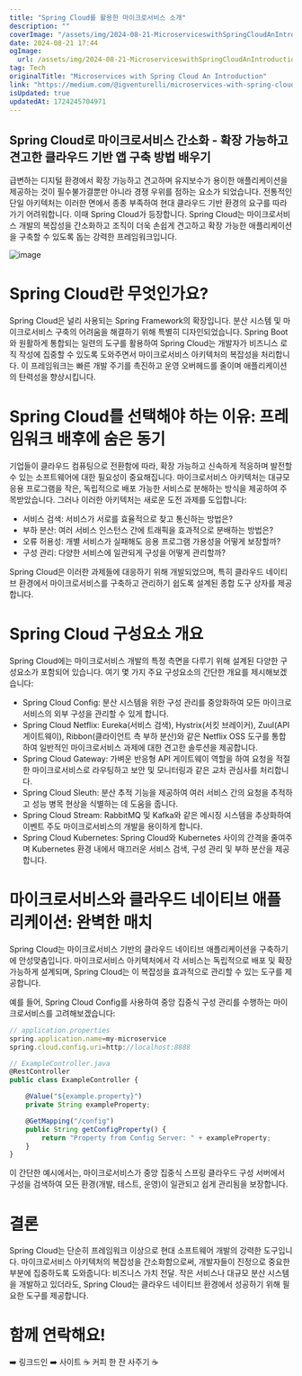 ```yaml
---
title: "Spring Cloud를 활용한 마이크로서비스 소개"
description: ""
coverImage: "/assets/img/2024-08-21-MicroserviceswithSpringCloudAnIntroduction_0.png"
date: 2024-08-21 17:44
ogImage: 
  url: /assets/img/2024-08-21-MicroserviceswithSpringCloudAnIntroduction_0.png
tag: Tech
originalTitle: "Microservices with Spring Cloud An Introduction"
link: "https://medium.com/@igventurelli/microservices-with-spring-cloud-an-introduction-7e2016211730"
isUpdated: true
updatedAt: 1724245704971
---
```



## Spring Cloud로 마이크로서비스 간소화 - 확장 가능하고 견고한 클라우드 기반 앱 구축 방법 배우기

급변하는 디지털 환경에서 확장 가능하고 견고하며 유지보수가 용이한 애플리케이션을 제공하는 것이 필수불가결뿐만 아니라 경쟁 우위를 점하는 요소가 되었습니다. 전통적인 단일 아키텍처는 이러한 면에서 종종 부족하여 현대 클라우드 기반 환경의 요구를 따라가기 어려워합니다. 이때 Spring Cloud가 등장합니다. Spring Cloud는 마이크로서비스 개발의 복잡성을 간소화하고 조직이 더욱 손쉽게 견고하고 확장 가능한 애플리케이션을 구축할 수 있도록 돕는 강력한 프레임워크입니다.

![image](/assets/img/2024-08-21-MicroserviceswithSpringCloudAnIntroduction_0.png)

# Spring Cloud란 무엇인가요?

<div class="content-ad"></div>

Spring Cloud은 널리 사용되는 Spring Framework의 확장입니다. 분산 시스템 및 마이크로서비스 구축의 어려움을 해결하기 위해 특별히 디자인되었습니다. Spring Boot와 원활하게 통합되는 일련의 도구를 활용하여 Spring Cloud는 개발자가 비즈니스 로직 작성에 집중할 수 있도록 도와주면서 마이크로서비스 아키텍처의 복잡성을 처리합니다. 이 프레임워크는 빠른 개발 주기를 촉진하고 운영 오버헤드를 줄이며 애플리케이션의 탄력성을 향상시킵니다.

# Spring Cloud를 선택해야 하는 이유: 프레임워크 배후에 숨은 동기

기업들이 클라우드 컴퓨팅으로 전환함에 따라, 확장 가능하고 신속하게 적응하며 발전할 수 있는 소프트웨어에 대한 필요성이 중요해집니다. 마이크로서비스 아키텍처는 대규모 응용 프로그램을 작은, 독립적으로 배포 가능한 서비스로 분해하는 방식을 제공하여 주목받았습니다. 그러나 이러한 아키텍처는 새로운 도전 과제를 도입합니다:

- 서비스 검색: 서비스가 서로를 효율적으로 찾고 통신하는 방법은?
- 부하 분산: 여러 서비스 인스턴스 간에 트래픽을 효과적으로 분배하는 방법은?
- 오류 허용성: 개별 서비스가 실패해도 응용 프로그램 가용성을 어떻게 보장할까?
- 구성 관리: 다양한 서비스에 일관되게 구성을 어떻게 관리할까?

<div class="content-ad"></div>

Spring Cloud은 이러한 과제들에 대응하기 위해 개발되었으며, 특히 클라우드 네이티브 환경에서 마이크로서비스를 구축하고 관리하기 쉽도록 설계된 종합 도구 상자를 제공합니다.

# Spring Cloud 구성요소 개요

Spring Cloud에는 마이크로서비스 개발의 특정 측면을 다루기 위해 설계된 다양한 구성요소가 포함되어 있습니다. 여기 몇 가지 주요 구성요소의 간단한 개요를 제시해보겠습니다:

- Spring Cloud Config: 분산 시스템을 위한 구성 관리를 중앙화하여 모든 마이크로서비스의 외부 구성을 관리할 수 있게 합니다.
- Spring Cloud Netflix: Eureka(서비스 검색), Hystrix(서킷 브레이커), Zuul(API 게이트웨이), Ribbon(클라이언트 측 부하 분산)와 같은 Netflix OSS 도구를 통합하여 일반적인 마이크로서비스 과제에 대한 견고한 솔루션을 제공합니다.
- Spring Cloud Gateway: 가벼운 반응형 API 게이트웨이 역할을 하여 요청을 적절한 마이크로서비스로 라우팅하고 보안 및 모니터링과 같은 교차 관심사를 처리합니다.
- Spring Cloud Sleuth: 분산 추적 기능을 제공하여 여러 서비스 간의 요청을 추적하고 성능 병목 현상을 식별하는 데 도움을 줍니다.
- Spring Cloud Stream: RabbitMQ 및 Kafka와 같은 메시징 시스템을 추상화하여 이벤트 주도 마이크로서비스의 개발을 용이하게 합니다.
- Spring Cloud Kubernetes: Spring Cloud와 Kubernetes 사이의 간격을 줄여주며 Kubernetes 환경 내에서 매끄러운 서비스 검색, 구성 관리 및 부하 분산을 제공합니다.

<div class="content-ad"></div>

# 마이크로서비스와 클라우드 네이티브 애플리케이션: 완벽한 매치

Spring Cloud는 마이크로서비스 기반의 클라우드 네이티브 애플리케이션을 구축하기에 안성맞춤입니다. 마이크로서비스 아키텍처에서 각 서비스는 독립적으로 배포 및 확장 가능하게 설계되며, Spring Cloud는 이 복잡성을 효과적으로 관리할 수 있는 도구를 제공합니다.

예를 들어, Spring Cloud Config를 사용하여 중앙 집중식 구성 관리를 수행하는 마이크로서비스를 고려해보겠습니다:

```js
// application.properties
spring.application.name=my-microservice
spring.cloud.config.uri=http://localhost:8888

// ExampleController.java
@RestController
public class ExampleController {

    @Value("${example.property}")
    private String exampleProperty;

    @GetMapping("/config")
    public String getConfigProperty() {
        return "Property from Config Server: " + exampleProperty;
    }
}
```

<div class="content-ad"></div>

이 간단한 예시에서는, 마이크로서비스가 중앙 집중식 스프링 클라우드 구성 서버에서 구성을 검색하여 모든 환경(개발, 테스트, 운영)이 일관되고 쉽게 관리됨을 보장합니다.

# 결론

Spring Cloud는 단순히 프레임워크 이상으로 현대 소프트웨어 개발의 강력한 도구입니다. 마이크로서비스 아키텍처의 복잡성을 간소화함으로써, 개발자들이 진정으로 중요한 부분에 집중하도록 도와줍니다: 비즈니스 가치 전달. 작은 서비스나 대규모 분산 시스템을 개발하고 있더라도, Spring Cloud는 클라우드 네이티브 환경에서 성공하기 위해 필요한 도구를 제공합니다.

# 함께 연락해요!

<div class="content-ad"></div>

➡️ 링크드인
➡️ 사이트
☕ 커피 한 잔 사주기 ☕